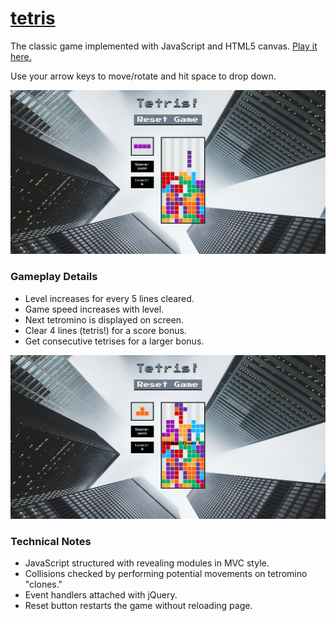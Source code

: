 # [tetris](https://blackwright.github.io/tetris/index.html)

The classic game implemented with JavaScript and HTML5 canvas. [Play it here.](https://blackwright.github.io/tetris/index.html)

Use your arrow keys to move/rotate and hit space to drop down.

![Screenshot](https://github.com/blackwright/tetris/blob/master/screenshots/tetris1.jpg?raw=true)

### Gameplay Details

- Level increases for every 5 lines cleared.
- Game speed increases with level.
- Next tetromino is displayed on screen.
- Clear 4 lines (tetris!) for a score bonus.
- Get consecutive tetrises for a larger bonus.

![Screenshot](https://github.com/blackwright/tetris/blob/master/screenshots/tetris2.jpg?raw=true)

### Technical Notes

- JavaScript structured with revealing modules in MVC style.
- Collisions checked by performing potential movements on tetromino "clones."
- Event handlers attached with jQuery.
- Reset button restarts the game without reloading page.
